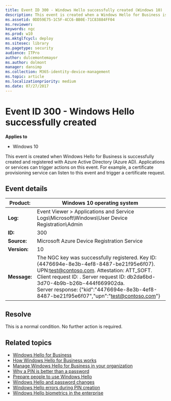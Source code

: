 ```yaml
---
title: Event ID 300 - Windows Hello successfully created (Windows 10)
description: This event is created when a Windows Hello for Business is successfully created and registered with Azure Active Directory (Azure AD).
ms.assetid: 0DD59E75-1C5F-4CC6-BB0E-71C83884FF04
ms.reviewer: 
keywords: ngc
ms.prod: w10
ms.mktglfcycl: deploy
ms.sitesec: library
ms.pagetype: security
audience: ITPro
author: dulcemontemayor
ms.author: dolmont
manager: dansimp
ms.collection: M365-identity-device-management
ms.topic: article
ms.localizationpriority: medium
ms.date: 07/27/2017
---
```


# Event ID 300 - Windows Hello successfully created

**Applies to**
-   Windows 10


This event is created when Windows Hello for Business is successfully created and registered with Azure Active Directory (Azure AD). Applications or services can trigger actions on this event. For example, a certificate provisioning service can listen to this event and trigger a certificate request.

## Event details

| **Product:** |                                                                                                                                            Windows 10 operating system                                                                                                                                            |
|--------------|-------------------------------------------------------------------------------------------------------------------------------------------------------------------------------------------------------------------------------------------------------------------------------------------------------------------|
| **Log:**     | Event Viewer > Applications and Service Logs\Microsoft\Windows\User Device Registration\Admin |
|   **ID:**    |                                                                                                                                                        300                                                                                                                                                        |
| **Source:**  |                                                                                                                                    Microsoft Azure Device Registration Service                                                                                                                                    |
| **Version:** |                                                                                                                                                        10                                                                                                                                                         |
| **Message:** | The NGC key was successfully registered. Key ID: {4476694e-8e3b-4ef8-8487-be21f95e6f07}. UPN:test@contoso.com. Attestation: ATT\_SOFT. Client request ID: . Server request ID: db2da6bd-3d70-4b9b-b26b-444f669902da.</br>Server response: {"kid":"4476694e-8e3b-4ef8-8487-be21f95e6f07","upn":"test@contoso.com"} |
 
## Resolve

This is a normal condition. No further action is required.

## Related topics

- [Windows Hello for Business](hello-identity-verification.md)
- [How Windows Hello for Business works](hello-how-it-works.md)
- [Manage Windows Hello for Business in your organization](hello-manage-in-organization.md)
- [Why a PIN is better than a password](hello-why-pin-is-better-than-password.md)
- [Prepare people to use Windows Hello](hello-prepare-people-to-use.md)
- [Windows Hello and password changes](hello-and-password-changes.md)
- [Windows Hello errors during PIN creation](hello-errors-during-pin-creation.md)
- [Windows Hello biometrics in the enterprise](hello-biometrics-in-enterprise.md)
